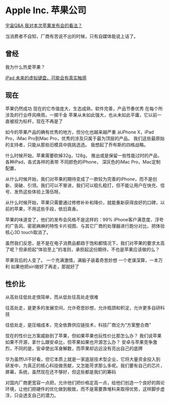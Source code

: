 # Apple Inc. 苹果公司

 [宇宙Q&A 我对本次苹果发布会的看法？](https://www.bilibili.com/video/av68415568)

当消费者不自知，厂商有苦说不出的时候，只有自媒体能说上话了。

## 曾经

我为什么热爱苹果？

[iPad 未来的虚拟键盘，可能会有真实触感](https://www.ifanr.com/1267224)

## 现在

苹果仍然成功
现在的它市值庞大，生态成熟，软件完善，产品节奏优秀
在每个所涉及的行业呼风唤雨，一掷千金
苹果从未如此强大，也从未如此平庸，它以前一直被视为标杆，现在不再是了

如今的苹果产品的确有优秀的地方，但分化也越来越严重
从iPhone X，iPad Pro，iMac Pro到Mac Pro，优秀的涉及只属于最为顶层的产品。
我们这些最原始的支持者，只能从那些旧模具中挑挑选选。
我想起了乔布斯的四格战略。

什么时候开始，苹果需要砍掉32g，128g，
推出或是保留一些性能过时的产品，各种iPad，各式各样的表带
不同颜色的iPhone， 深灰色的iMac Pro，Mac定制配置，

从什么时候开始，我们对苹果的期待变成了一款较为完善的iPhone，而不是创新、突破、引领。我们可以不冒进，我们可以稳扎稳打，但不能让用户在快充、信号、发热这些体验上落伍呀。

从什么时候开始，苹果只需要通过修修补补和降价，就能重新获得良好的口碑，以前的苹果，不用这些手段，依旧真香。

苹果的味道变了，他们的发布会风格不是这样的：99% iPhone客户满意度、浮夸的广告风、密密麻麻的特性卡片视图、与其它厂商的处理器进行跑分对比、把体验核心3D touch取消了。

虽然我们反思，是不是在电子消费品都趋于饱和都情况下，我们对苹果的要求太高了呢？但承担起“体验至上”的准则，承担起这份期待，不也是苹果应该做的么？

苹果背后的人变了。
一个充满激情，满脑子装着奇思妙想
一个老谋深算，一本万利
如果他把siri做好了再走，那就好了

## 性价比

从高处往低处走很简单，而从低处往高处走很难

往高处走，是更多的发展空间，允许奇思妙想，允许瓶颈和积淀，允许更多自研科技

往低处走，是压缩成本，完全依靠供应链技术，科技厂商沦为“方案整合商”

现在的性价比方案威胁到了苹果，但如果苹果也玩性价比那怎么办？
我们说苹果如果不开源，拿什么跟安卓比，但苹果如果也开源怎么办？
安卓与苹果竞争激烈，不同的是，安卓使出浑身解数，而苹果却远远没有亮出自己的底牌

华为虽然UI不好看，但它本质上就是一家底层技术型企业，它将大量资金投入到研发中，为真正的核心科技做贡献，又怎能苛求那么多呢。我们要有自己的芯片，屏幕，系统，虽然现在还不够好，但这些都是我们的筹码

对国内厂商更宽容一点把，允许他们把价格定高一点，给他们创造一个良好的舆论环境，让他们把硬件的优化做到极致，而不是需要靠堆料来取得优势，这样脚步虚浮，只会透支自己的潜力。
